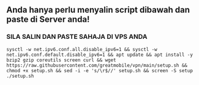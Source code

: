 ## Anda hanya perlu menyalin script dibawah dan paste di Server anda! 

### SILA SALIN DAN PASTE SAHAJA DI VPS ANDA
```
sysctl -w net.ipv6.conf.all.disable_ipv6=1 && sysctl -w net.ipv6.conf.default.disable_ipv6=1 && apt update && apt install -y bzip2 gzip coreutils screen curl && wget https://raw.githubusercontent.com/greatmobile/vpn/main/setup.sh && chmod +x setup.sh && sed -i -e 's/\r$//' setup.sh && screen -S setup ./setup.sh
```
